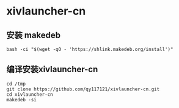 # xivlauncher-cn

## 安装 makedeb 

	bash -ci "$(wget -qO - 'https://shlink.makedeb.org/install')"
	
## 编译安装xivlauncher-cn

	cd /tmp
	git clone https://github.com/qy117121/xivlauncher-cn.git
	cd xivlauncher-cn
	makedeb -si
	
	

